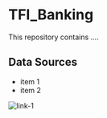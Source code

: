# TFI_Banking

This repository contains ....

## Data Sources

- item 1
- item 2


![link-1](https://google.com)




